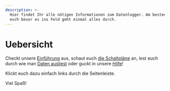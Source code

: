 ```yaml
---
description: >-
  Hier findet Ihr alle nötigen Informationen zum Datenlogger. Am besten lest ihr
  euch bevor es ins Feld geht einmal alles durch.
---
```


# Uebersicht

Checkt unsere [Einführung](einfuehrung.md) aus, schaut euch [die Schaltpläne](schaltplan.md) an, lest euch durch wie man [Daten ausliest](daten-auslesen.md) oder guckt in unsere [Hilfe](hilfe.md)! 

Klickt euch dazu einfach links durch die Seitenleiste.

Viel Spaß!


